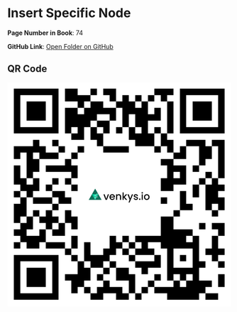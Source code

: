 
# Insert Specific Node

**Page Number in Book**: 74

**GitHub Link**: [Open Folder on GitHub](https://github.com/venkys-media/Venky_on_Datastructures/tree/main/LinkedList/insertspecific)


## QR Code
![QR Code](./insertspecific.png)
